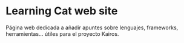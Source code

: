 # Learning Cat web site

Página web dedicada a añadir apuntes sobre lenguajes, frameworks, herramientas... útiles para el proyecto Kairos.
